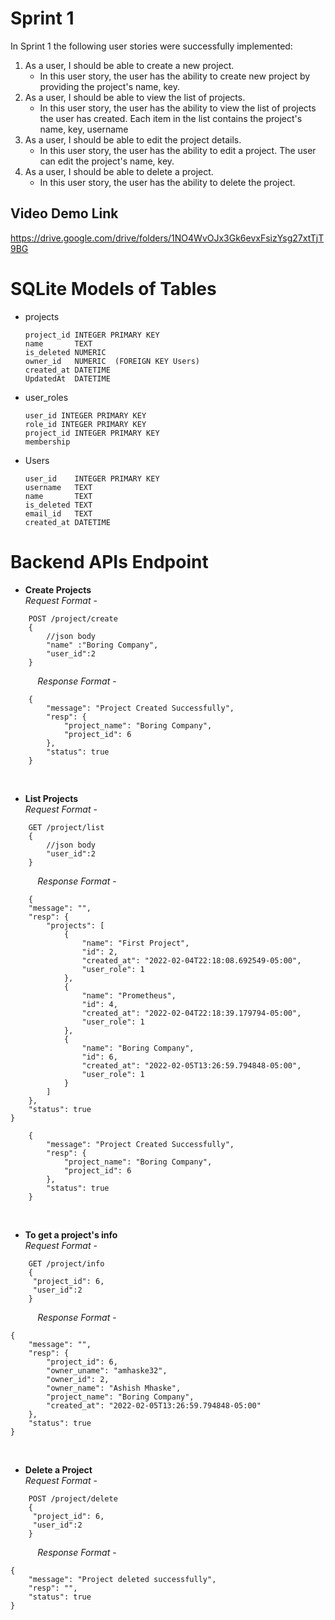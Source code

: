 # Sprint 1

In Sprint 1 the following user stories were successfully implemented:
1. As a user, I should be able to create a new project.
	* In this user story, the user has the ability to create new project by providing the project's name, key.
2. As a user, I should be able to view the list of projects.
	* In this user story, the user has the ability to view the list of projects the user has created. Each item in the list contains the project's name, key, username
3. As a user, I should be able to edit the project details.
	* In this user story, the user has the ability to edit a project. The user can edit the project's name, key.
4. As a user, I should be able to delete a project.
	* In this user story, the user has the ability to delete the project.

## Video Demo Link

https://drive.google.com/drive/folders/1NO4WvOJx3Gk6evxFsizYsg27xtTjT9BG

# SQLite Models of Tables
- projects
	```
	project_id INTEGER PRIMARY KEY
	name       TEXT
	is_deleted NUMERIC
	owner_id   NUMERIC  (FOREIGN KEY Users)
	created_at DATETIME 
	UpdatedAt  DATETIME
	```

- user_roles
	```
	user_id INTEGER PRIMARY KEY
	role_id INTEGER PRIMARY KEY
	project_id INTEGER PRIMARY KEY
	membership 
	```

- Users
	```
	user_id    INTEGER PRIMARY KEY
	username   TEXT
	name 	   TEXT
	is_deleted TEXT
	email_id   TEXT
	created_at DATETIME
	```
# Backend APIs Endpoint
-  **Create Projects**  
	*Request Format* -
``` 
	POST /project/create
	{
		//json body
		"name" :"Boring Company",
    	"user_id":2
	}
``` 

&nbsp; &nbsp; &nbsp; &nbsp; &nbsp; &nbsp;*Response Format* -
    
``` 
	{
		"message": "Project Created Successfully",
		"resp": {
			"project_name": "Boring Company",
			"project_id": 6
		},
		"status": true
	}
```  
<br/>

-  **List Projects**  
	*Request Format* -
``` 
	GET /project/list
	{
		//json body
    	"user_id":2
	}
``` 

&nbsp; &nbsp; &nbsp; &nbsp; &nbsp; &nbsp;*Response Format* -
    
``` 
	{
    "message": "",
    "resp": {
        "projects": [
            {
                "name": "First Project",
                "id": 2,
                "created_at": "2022-02-04T22:18:08.692549-05:00",
                "user_role": 1
            },
            {
                "name": "Prometheus",
                "id": 4,
                "created_at": "2022-02-04T22:18:39.179794-05:00",
                "user_role": 1
            },
            {
                "name": "Boring Company",
                "id": 6,
                "created_at": "2022-02-05T13:26:59.794848-05:00",
                "user_role": 1
            }
        ]
    },
    "status": true
}
```  


``` 
	{
		"message": "Project Created Successfully",
		"resp": {
			"project_name": "Boring Company",
			"project_id": 6
		},
		"status": true
	}
```  

<br/>

-  **To get a project's info**  
	*Request Format* -
``` 
	GET /project/info
	{
     "project_id": 6,
     "user_id":2
    }
``` 

&nbsp; &nbsp; &nbsp; &nbsp; &nbsp; &nbsp;*Response Format* -

```    
{
    "message": "",
    "resp": {
        "project_id": 6,
        "owner_uname": "amhaske32",
        "owner_id": 2,
        "owner_name": "Ashish Mhaske",
        "project_name": "Boring Company",
        "created_at": "2022-02-05T13:26:59.794848-05:00"
    },
    "status": true
}
```  

<br/>

- **Delete a Project**	  
*Request Format* -
``` 
	POST /project/delete
	{
     "project_id": 6,
     "user_id":2
    }
``` 

&nbsp; &nbsp; &nbsp; &nbsp; &nbsp; &nbsp;*Response Format* -

```    
{
    "message": "Project deleted successfully",
    "resp": "",
    "status": true
}
```  



 